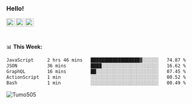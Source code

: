 ### Hello!
<a href="https://www.facebook.com/tumo.kgosiyame">
  <img align="left" alt="Tumo kgosiyame" width="22px" src="https://img.icons8.com/fluency/344/facebook-new.png" />
</a>
<a href="https://twitter.com/Tumo505">
  <img align="left" alt="Tumo kgosiyame | Twitter" width="22px" src="https://img.icons8.com/color/344/twitter.png" />
</a>
<a href="https://www.linkedin.com/in/tumo-kgosiyame-23a696168/">
  <img align="left" alt="Tumo kgosiyame | Linkedin" width="22px" src="https://img.icons8.com/color/344/linkedin-circled.png" />
</a>

<br/>
<br/>
<br/>

📊 **This  Week:**

<!--START_SECTION:waka-->

```txt
JavaScript     2 hrs 46 mins   ██████████████████▓░░░░░░   74.87 %
JSON           36 mins         ████░░░░░░░░░░░░░░░░░░░░░   16.62 %
GraphQL        16 mins         ██░░░░░░░░░░░░░░░░░░░░░░░   07.45 %
ActionScript   1 min           ░░░░░░░░░░░░░░░░░░░░░░░░░   00.52 %
Bash           1 min           ░░░░░░░░░░░░░░░░░░░░░░░░░   00.49 %
```

<!--END_SECTION:waka-->

 <img align="left" src="https://github-readme-stats.vercel.app/api?username=Tumo505&show_icons=true&theme=gotham" alt="Tumo505" />


